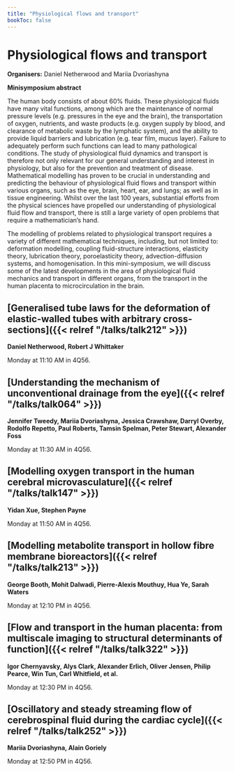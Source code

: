 ```yaml
---
title: "Physiological flows and transport"
bookToc: false
---
```


# Physiological flows and transport

**Organisers:** Daniel Netherwood and Mariia Dvoriashyna

**Minisymposium abstract**

The human body consists of about 60% fluids. These physiological fluids have many vital functions, among which are the maintenance of normal pressure levels (e.g. pressures in the eye and the brain), the transportation of oxygen, nutrients, and waste products (e.g. oxygen supply by blood, and clearance of metabolic waste by the lymphatic system), and the ability to provide liquid barriers and lubrication (e.g. tear film, mucus layer). Failure to adequately perform such functions can lead to many pathological conditions. The study of physiological fluid dynamics and transport is therefore not only relevant for our general understanding and interest in physiology, but also for the prevention and treatment of disease. Mathematical modelling has proven to be crucial in understanding and predicting the behaviour of physiological fluid flows and transport within various organs, such as the eye, brain, heart, ear, and lungs; as well as in tissue engineering. Whilst over the last 100 years, substantial efforts from the physical sciences have propelled our understanding of physiological fluid flow and transport, there is still a large variety of open problems that require a mathematician’s hand.

The modelling of problems related to physiological transport requires a variety of different mathematical techniques, including, but not limited to: deformation modelling, coupling fluid-structure interactions, elasticity theory, lubrication theory, poroelasticity theory, advection-diffusion systems, and homogenisation. In this mini-symposium, we will discuss some of the latest developments in the area of physiological fluid mechanics and transport in different organs, from the transport in the human placenta to microcirculation in the brain. 




## [Generalised tube laws for the deformation of elastic-walled tubes with arbitrary cross-sections]({{< relref "/talks/talk212" >}})

**Daniel Netherwood, Robert J Whittaker**

Monday at 11:10 AM in 4Q56.


## [Understanding the mechanism of unconventional drainage from the eye]({{< relref "/talks/talk064" >}})

**Jennifer Tweedy, Mariia Dvoriashyna, Jessica Crawshaw, Darryl Overby, Rodolfo Repetto, Paul Roberts, Tamsin Spelman, Peter Stewart, Alexander Foss**

Monday at 11:30 AM in 4Q56.


## [Modelling oxygen transport in the human cerebral microvasculature]({{< relref "/talks/talk147" >}})

**Yidan Xue, Stephen Payne**

Monday at 11:50 AM in 4Q56.


## [Modelling metabolite transport in hollow fibre membrane bioreactors]({{< relref "/talks/talk213" >}})

**George Booth, Mohit Dalwadi, Pierre-Alexis Mouthuy, Hua Ye, Sarah Waters**

Monday at 12:10 PM in 4Q56.


## [Flow and transport in the human placenta: from multiscale imaging to structural determinants of function]({{< relref "/talks/talk322" >}})

**Igor Chernyavsky, Alys Clark, Alexander Erlich, Oliver Jensen, Philip Pearce, Win Tun, Carl Whitfield, et al.**

Monday at 12:30 PM in 4Q56.


## [Oscillatory and steady streaming flow of cerebrospinal fluid during the cardiac cycle]({{< relref "/talks/talk252" >}})

**Mariia Dvoriashyna, Alain Goriely**

Monday at 12:50 PM in 4Q56.


